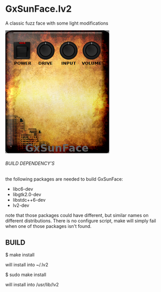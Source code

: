 # GxSunFace.lv2
A classic fuzz face with some light modifications


![GxSunFace](https://raw.githubusercontent.com/brummer10/GxSunFace.lv2/master/GxSunFace.png)


###### BUILD DEPENDENCY’S 

the following packages are needed to build GxSunFace:

- libc6-dev
- libgtk2.0-dev
- libstdc++6-dev
- lv2-dev

note that those packages could have different, but similar names 
on different distributions. There is no configure script, 
make will simply fail when one of those packages isn't found.

## BUILD 

$ make install

will install into ~/.lv2

$ sudo make install

will install into /usr/lib/lv2

